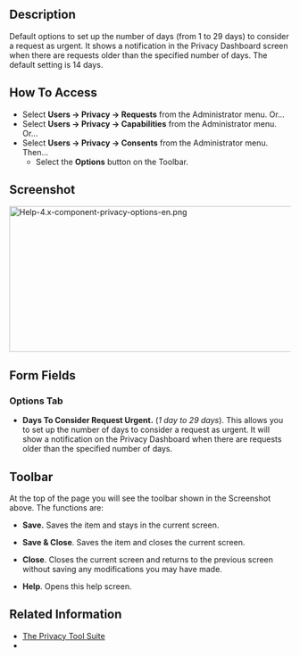 <!-- Filename: Help4.x:Privacy:_Options / Display title: Privacy: Options -->

## Description

Default options to set up the number of days (from 1 to 29 days) to
consider a request as urgent. It shows a notification in the Privacy
Dashboard screen when there are requests older than the specified number
of days. The default setting is 14 days.

## How To Access

- Select **Users **→** Privacy **→** Requests** from the Administrator
  menu. Or...
- Select **Users **→** Privacy **→** Capabilities** from the
  Administrator menu. Or...
- Select **Users **→** Privacy **→** Consents** from the Administrator
  menu. Then...
  - Select the **Options** button on the Toolbar.

## Screenshot

<img
src="https://docs.joomla.org/images/7/7c/Help-4.x-component-privacy-options-en.png"
decoding="async" data-file-width="800" data-file-height="261"
width="800" height="261"
alt="Help-4.x-component-privacy-options-en.png" />

## Form Fields

### Options Tab

- **Days To Consider Request Urgent.** (*1 day to 29 days*). This allows
  you to set up the number of days to consider a request as urgent. It
  will show a notification on the Privacy Dashboard when there are
  requests older than the specified number of days.

## Toolbar

At the top of the page you will see the toolbar shown in the Screenshot
above. The functions are:

- **Save.** Saves the item and stays in the current screen.

<!-- -->

- **Save & Close**. Saves the item and closes the current screen.

<!-- -->

- **Close**. Closes the current screen and returns to the previous
  screen without saving any modifications you may have made.

<!-- -->

- **Help**. Opens this help screen.

## Related Information

- [The Privacy Tool
  Suite](https://docs.joomla.org/J3.x:Privacy/en "J3.x:Privacy/en")
- 
